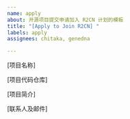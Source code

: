 ```yaml
---
name: apply
about: 开源项目提交申请加入 R2CN 计划的模板
title: "[Apply to Join R2CN] "
labels: apply
assignees: chitaka, genedna

---
```


[项目名称] 

[项目代码仓库] 

[项目简介] 

[联系人及邮件]
